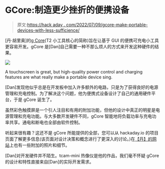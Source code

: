 # GCore:制造更少挫折的便携设备

> 原文:[https://hack aday . com/2022/07/09/gcore-make-portable-devices-with-less-sufficience/](https://hackaday.com/2022/07/09/gcore-make-portable-devices-with-less-frustration/)

[丹·胡里奥]的[g Core](https://github.com/danjulio/gCore)(T2 小工具核心的简称)旨在让基于 GUI 的便携可充电小工具更容易开发。gCore 是[Dan]自己需要一种不那么烦人的方式来开发这种硬件的结果。

[![](../Images/dc617d389233021eef6779c6e8979853.png)](https://hackaday.com/wp-content/uploads/2022/07/gcore_lifx_remote.png)

A touchscreen is great, but high-quality power control and charging features are what really make a portable device sing.

[Dan]发现他似乎总是在开发板中加入许多额外的电路，只是为了获得良好的电源管理和充电控制。为了解决这个问题，他为便携式设备设计了自己的通用硬件平台，于是 gCore 诞生了。

虽然彩色触摸屏是一个引人注目和有用的附加功能，但他的设计中真正的明星是电源管理和充电功能。与大多数开发硬件不同，gCore 智能地将负载功率与充电功率共享。通电和断电也全部由软件控制。

听起来很有趣？这还不是 gCore 所能提供的全部，您可以从 hackaday.io 的项目页面了解更多信息(该页面对设计决策和概念进行了更深入的讨论。)在[【丹】的网站](http://danjuliodesigns.com/projects/gcore.html)上也有一些附加的照片和细节。

[Dan]对开发硬件并不陌生。tcam-mini 热像仪是他的作品，我们毫不怀疑 gCore 的设计和特性直接来自[Dan]的实际开发需求。